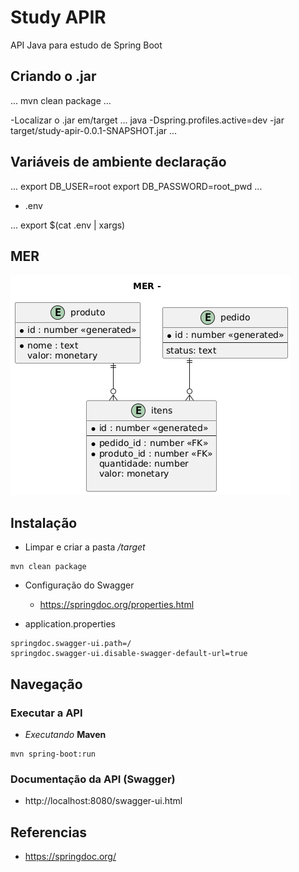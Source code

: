 # Study APIR

API Java para estudo de Spring Boot

## Criando o .jar 

...
mvn clean package
...

-Localizar o .jar em/target
...
java -Dspring.profiles.active=dev -jar target/study-apir-0.0.1-SNAPSHOT.jar 
...

## Variáveis de ambiente declaração

...
export DB_USER=root
export DB_PASSWORD=root_pwd
...

* .env

...
export $(cat .env | xargs)


## MER

![](assets/images/mer.png)

## Instalação

* Limpar e criar a pasta */target*

```
mvn clean package
```

* Configuração do Swagger

    - https://springdoc.org/properties.html

- application.properties

```
springdoc.swagger-ui.path=/
springdoc.swagger-ui.disable-swagger-default-url=true
```


## Navegação

### Executar a API

-  *Executando* **Maven**

```
mvn spring-boot:run
```

### Documentação da API (Swagger)
- http://localhost:8080/swagger-ui.html


## Referencias

- https://springdoc.org/

